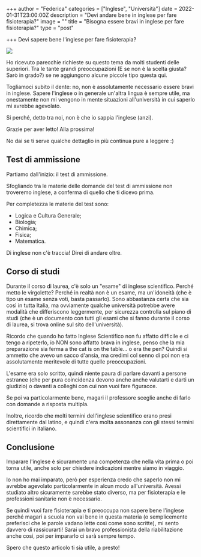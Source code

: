 +++
author = "Federica"
categories = ["Inglese", "Università"]
date = 2022-01-31T23:00:00Z
description = "Devi andare bene in inglese per fare fisioterapia?"
image = ""
title = "Bisogna essere bravi in inglese per fare fisioterapia?"
type = "post"

+++
Devi sapere bene l'inglese per fare fisioterapia?

![](/images/simon-frederick-vuv25ofnga8-unsplash.jpg)

Ho ricevuto parecchie richieste su questo tema da molti studenti delle superiori. Tra le tante grandi preoccupazioni (E se non è la scelta giusta? Sarò in grado?) se ne aggiungono alcune piccole tipo questa qui.

Togliamoci subito il dente: no, non è assolutamente necessario essere bravi in inglese. Sapere l'inglese o in generale un'altra lingua è sempre utile, ma onestamente non mi vengono in mente situazioni all'università in cui saperlo mi avrebbe agevolato.

Si perché, detto tra noi, non è che io sappia l'inglese (anzi).

Grazie per aver letto! Alla prossima!

No dai se ti serve qualche dettaglio in più continua pure a leggere :)

## Test di ammissione

Partiamo dall'inizio: il test di ammissione.

Sfogliando tra le materie delle domande del test di ammissione non troveremo inglese, a conferma di quello che ti dicevo prima.

Per completezza le materie del test sono:

* Logica e Cultura Generale;
* Biologia;
* Chimica;
* Fisica;
* Matematica.

Di inglese non c'è traccia! Direi di andare oltre.

## Corso di studi

Durante il corso di laurea, c'è solo un "esame" di inglese scientifico. Perché metto le virgolette? Perché in realtà non è un esame, ma un'idoneità (che è tipo un esame senza voti, basta passarlo). Sono abbastanza certa che sia così in tutta Italia, ma ovviamente qualche università potrebbe avere modalità che differiscono leggermente, per sicurezza controlla sul piano di studi (che è un documento con tutti gli esami che si fanno durante il corso di laurea, si trova online sul sito dell'università).

Ricordo che quando ho fatto Inglese Scientifico non fu affatto difficile e ci tengo a ripeterlo, io NON sono affatto brava in inglese, penso che la mia preparazione sia ferma a the cat is on the table... o era the pen? Quindi si ammetto che avevo un sacco d'ansia, ma credimi col senno di poi non era assolutamente meritevole di tutte quelle preoccupazioni.

L'esame era solo scritto, quindi niente paura di parlare davanti a persone estranee (che per pura coincidenza devono anche anche valutarti e darti un giudizio) o davanti a colleghi con cui non vuoi fare figuracce.

Se poi va particolarmente bene, magari il professore sceglie anche di farlo con domande a risposta multipla.

Inoltre, ricordo che molti termini dell'inglese scientifico erano presi direttamente dal latino, e quindi c'era molta assonanza con gli stessi termini scientifici in italiano.

## Conclusione

Imparare l'inglese è sicuramente una competenza che nella vita prima o poi torna utile, anche solo per chiedere indicazioni mentre siamo in viaggio.

Io non ho mai imparato, però per esperienza credo che saperlo non mi avrebbe agevolato particolarmente in alcun modo all'università. Avessi studiato altro sicuramente sarebbe stato diverso, ma per fisioterapia e le professioni sanitarie non è necessario.

Se quindi vuoi fare fisioterapia e ti preoccupa non sapere bene l'inglese perché magari a scuola non vai bene in questa materia (o semplicemente preferisci che le parole vadano lette così come sono scritte), mi sento davvero di rassicurarti! Sarai un bravo professionista della riabilitazione anche così, poi per impararlo ci sarà sempre tempo.

Spero che questo articolo ti sia utile, a presto!
